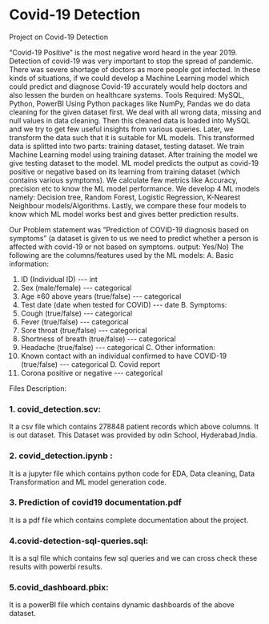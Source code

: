 # Covid-19 Detection
 Project on Covid-19 Detection

“Covid-19 Positive” is the most negative word heard in the year 2019. Detection of covid-19 was very important to stop the spread of pandemic. There was severe shortage of doctors as more people got infected. In these kinds of situations, if we could develop a Machine Learning model which could predict and diagnose Covid-19 accurately would help doctors and also lessen the burden on healthcare systems.
Tools Required: MySQL, Python, PowerBI 
Using Python packages like NumPy, Pandas we do data cleaning for the given dataset first. We deal with all wrong data, missing and null values in data cleaning. Then this cleaned data is loaded into MySQL and we try to get few useful insights from various queries. Later, we transform the data such that it is suitable for ML models. This transformed data is splitted into two parts: training dataset, testing dataset. We train Machine Learning model using training dataset. After training the model we give testing dataset to the model. ML model predicts the output as covid-19 positive or negative based on its learning from training dataset (which contains various symptoms). We calculate few metrics like Accuracy, precision etc to know the ML model performance. We develop 4 ML models namely: Decision tree, Random Forest, Logistic Regression, K-Nearest Neighbour models/Algorithms. Lastly, we compare these four models to know which ML model works best and gives better prediction results.

Our Problem statement was “Prediction of COVID-19 diagnosis based on symptoms” (a dataset is given to us we need to predict whether a person is affected with covid-19 or not based on symptoms. output: Yes/No)
The following are the columns/features used by the ML models:
A. Basic information:
1.	ID (Individual ID) --- int
2.	Sex (male/female) --- categorical
3.	Age ≥60 above years (true/false) --- categorical
4.	Test date (date when tested for COVID) --- date
B. Symptoms:
5.	Cough (true/false) --- categorical
6.	Fever (true/false) --- categorical
7.	Sore throat (true/false) --- categorical
8.	Shortness of breath (true/false) --- categorical
9.	Headache (true/false) --- categorical
C. Other information:
10.	Known contact with an individual confirmed to have COVID-19 (true/false) --- categorical
D. Covid report
11.	Corona positive or negative --- categorical

Files Description:
 ### 1. covid_detection.scv: 
It a csv file which contains 278848 patient records which above columns. It is out dataset. This Dataset was provided by odin School, Hyderabad,India.

### 2. covid_detection.ipynb :
It is a jupyter file which contains python code for EDA, Data cleaning, Data Transformation and ML model generation code.

### 3. Prediction of covid19 documentation.pdf 
It is a pdf file which contains complete documentation about the project.

 ### 4.covid-detection-sql-queries.sql:
It is a sql file which contains few sql queries and we can cross check these results with powerbi results.

 ### 5.covid_dashboard.pbix:
It is a powerBI file which contains dynamic dashboards of the above dataset.
